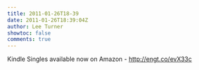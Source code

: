 ```yaml
---
title: 2011-01-26T18-39
date: 2011-01-26T18:39:04Z
author: Lee Turner
showtoc: false
comments: true
---
```


Kindle Singles available now on Amazon - http://engt.co/evX33c

